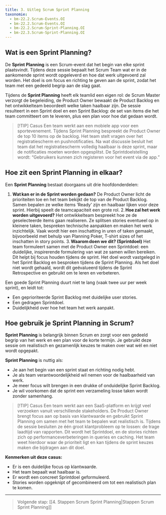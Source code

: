```yaml
---
title: 3. Uitleg Scrum Sprint Planning
taxonomie:
  - bm-22.2.Scrum-Events.OI
  - bm-22.2.Scrum-Events.OI
  - bm-22.2.Scrum-Sprint-Planning.OI
  - bm-22.3.Scrum-Sprint-Planning.OI
---
```


## Wat is een Sprint Planning?
De **Sprint Planning** is een Scrum-event dat het begin van elke sprint plaatsvindt. Tijdens deze sessie bepaalt het Scrum Team wat er in de aankomende sprint wordt opgeleverd en hoe dat werk uitgevoerd zal worden. Het doel is om focus en richting te geven aan de sprint, zodat het team met een gedeeld begrip aan de slag gaat.

Tijdens de **Sprint Planning** heeft elk teamlid een eigen rol: de Scrum Master verzorgt de begeleiding, de Product Owner bewaakt de Product Backlog en het ontwikkelteam beoordeelt welke taken haalbaar zijn. De sessie resulteert in een Sprint doel en een Sprint Backlog: de set van items die het team committeert om te leveren, plus een plan voor hoe dat gedaan wordt.

> [!TIP] Casus
> Een team werkt aan een mobiele app voor een sportevenement. Tijdens Sprint Planning bespreekt de Product Owner de top 10 items op de backlog. Het team stelt vragen over het registratiescherm en pushnotificaties. Na wat discussie besluit het team dat het registratiescherm volledig haalbaar is deze sprint, maar de notificaties moeten worden opgesplitst. De Sprintdoelstelling wordt: “Gebruikers kunnen zich registeren voor het event via de app.”

## Hoe zit een Sprint Planning in elkaar?
Een **Sprint Planning** bestaat doorgaans uit drie hoofdonderdelen:
1. **Wat kan er in de Sprint worden gedaan?**
De Product Owner licht de prioriteiten toe en het team bekijkt de top van de Product Backlog. Samen bepalen ze welke items ‘Ready’ zijn en haalbaar lijken voor deze sprint. Hierbij speelt de teamcapaciteit een grote rol.
2. **Hoe zal het werk worden uitgevoerd?**
Het ontwikkelteam bespreekt hoe ze de geselecteerde items gaan realiseren. Ze splitsen stories eventueel op in kleinere taken, bespreken technische aanpakken en maken het werk inzichtelijk. Vaak wordt hier een inschatting in uren of taken gemaakt, bijvoorbeeld met behulp van Planning Poker, T-shirt sizes of het inschatten in story points.
3. **Waarom doen we dit? (Sprintdoel)**
Het team formuleert samen met de Product Owner een Sprintdoel: een duidelijke, inspirerende formulering van wat ze samen willen bereiken. Dit helpt bij focus houden tijdens de sprint. Het doel wordt vastgelegd in het Sprint Backlog en besproken tijdens de Sprint Planning. Als het doel niet wordt gehaald, wordt dit geëvalueerd tijdens de Sprint Retrospective en gebruikt om te leren en verbeteren.

Een goede Sprint Planning duurt niet te lang (vaak twee uur per week sprint), en leidt tot:
- Een geprioriteerde Sprint Backlog met duidelijke user stories.
- Een gedragen Sprintdoel.
- Duidelijkheid over hoe het team het werk aanpakt.

## Hoe gebruik je Sprint Planning in Scrum?
**Sprint Planning** is belangrijk binnen Scrum en zorgt voor een gedeeld begrip van het werk en een plan voor de korte termijn. Je gebruikt deze sessie om realistisch en gezamenlijk keuzes te maken over wat wél en níet wordt opgepakt.

**Sprint Planning** is nuttig als:
- Je aan het begin van een sprint staat en richting nodig hebt.
- Je als team verantwoordelijkheid wil nemen voor de haalbaarheid van werk.
- Je meer focus wilt brengen in een drukke of onduidelijke Sprint Backlog.
- Je wil voorkomen dat de sprint een verzameling losse taken wordt zonder samenhang.

> [!TIP] Casus
> Een team werkt aan een SaaS-platform en krijgt veel verzoeken vanuit verschillende stakeholders. De Product Owner brengt focus aan op basis van klantwaarde en gebruikt Sprint Planning om samen met het team te bepalen wat realistisch is.
> Tijdens de sessie besluiten ze één groot klantprobleem op te lossen: de trage laadtijd van rapporten. Dit wordt het Sprintdoel, en de stories richten zich op performanceverbeteringen in queries en caching.
> Het team weet hierdoor waar de prioriteit ligt en kan tijdens de sprint keuzes maken die bijdragen aan dit doel.

**Kenmerken uit deze casus:**
- Er is een duidelijke focus op klantwaarde.
- Het team bepaalt wat haalbaar is.
- Er wordt een concreet Sprintdoel geformuleerd.
- Stories worden opgeknipt of gecombineerd om tot een realistisch plan te komen.

---

> Volgende stap: [[4. Stappen Scrum Sprint Planning|Stappen Scrum Sprint Planning]]